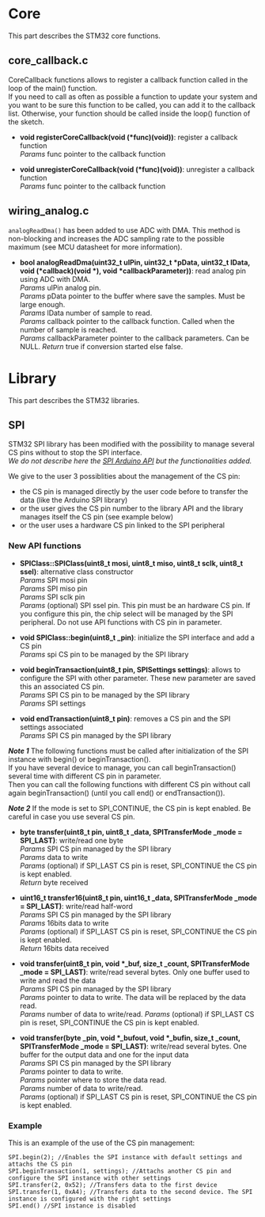 # Core

This part describes the STM32 core functions.

## core_callback.c

CoreCallback functions allows to register a callback function called in the loop of the main() function.  
If you need to call as often as possible a function to update your system and you want to be sure this function to be called, you can add it to the callback list. Otherwise, your function should be called inside the loop() function of
the sketch.

* **void registerCoreCallback(void (*func)(void))**: register a callback function  
_Params_ func pointer to the callback function  

* **void unregisterCoreCallback(void (*func)(void))**: unregister a callback function  
_Params_ func pointer to the callback function  

## wiring_analog.c

`analogReadDma()` has been added to use ADC with DMA. This method is non-blocking and increases the ADC sampling rate to the possible maximum (see MCU datasheet for more information).

* **bool analogReadDma(uint32_t ulPin, uint32_t *pData, uint32_t lData, void (*callback)(void *), void *callbackParameter))**: read analog pin using ADC with DMA.  
_Params_ ulPin analog pin.  
_Params_ pData pointer to the buffer where save the samples. Must be large enough.  
_Params_ lData number of sample to read.  
_Params_ callback pointer to the callback function. Called when the number of sample is reached.  
_Params_ callbackParameter pointer to the callback parameters. Can be NULL. 
_Return_ true if conversion started else false.  

# Library

This part describes the STM32 libraries.

## SPI

STM32 SPI library has been modified with the possibility to manage several CS pins without to stop the SPI interface.  
_We do not describe here the [SPI Arduino API](https://www.arduino.cc/en/Reference/SPI) but the functionalities added._  

We give to the user 3 possiblities about the management of the CS pin:  
* the CS pin is managed directly by the user code before to transfer the data (like the Arduino SPI library)  
* or the user gives the CS pin number to the library API and the library manages itself the CS pin (see example below)  
* or the user uses a hardware CS pin linked to the SPI peripheral  

### New API functions

* **SPIClass::SPIClass(uint8_t mosi, uint8_t miso, uint8_t sclk, uint8_t ssel)**: alternative class constructor  
_Params_ SPI mosi pin  
_Params_ SPI miso pin  
_Params_ SPI sclk pin  
_Params_ (optional) SPI ssel pin. This pin must be an hardware CS pin. If you configure this pin, the chip select will be managed by the SPI peripheral. Do not use API functions with CS pin in parameter.  

* **void SPIClass::begin(uint8_t _pin)**: initialize the SPI interface and add a CS pin  
_Params_ spi CS pin to be managed by the SPI library  

* **void beginTransaction(uint8_t pin, SPISettings settings)**: allows to configure the SPI with other parameter. These new parameter are saved this an associated CS pin.  
_Params_ SPI CS pin to be managed by the SPI library  
_Params_ SPI settings  

* **void endTransaction(uint8_t pin)**: removes a CS pin and the SPI settings associated  
_Params_ SPI CS pin managed by the SPI library  

**_Note 1_** The following functions must be called after initialization of the SPI instance with begin() or beginTransaction().  
If you have several device to manage, you can call beginTransaction() several time with different CS pin in parameter.  
Then you can call the following functions with different CS pin without call again beginTransaction() (until you call end() or endTransaction()).  

**_Note 2_** If the mode is set to SPI_CONTINUE, the CS pin is kept enabled. Be careful in case you use several CS pin.  

* **byte transfer(uint8_t pin, uint8_t _data, SPITransferMode _mode = SPI_LAST)**: write/read one byte  
_Params_ SPI CS pin managed by the SPI library  
_Params_ data to write  
_Params_ (optional) if SPI_LAST CS pin is reset, SPI_CONTINUE the CS pin is kept enabled.  
_Return_ byte received  

* **uint16_t transfer16(uint8_t pin, uint16_t _data, SPITransferMode _mode = SPI_LAST)**: write/read half-word  
_Params_ SPI CS pin managed by the SPI library  
_Params_ 16bits data to write  
_Params_ (optional) if SPI_LAST CS pin is reset, SPI_CONTINUE the CS pin is kept enabled.  
_Return_ 16bits data received  

* **void transfer(uint8_t pin, void *_buf, size_t _count, SPITransferMode _mode = SPI_LAST)**: write/read several bytes. Only one buffer used to write and read the data  
_Params_ SPI CS pin managed by the SPI library  
_Params_ pointer to data to write. The data will be replaced by the data read.  
_Params_ number of data to write/read.
_Params_ (optional) if SPI_LAST CS pin is reset, SPI_CONTINUE the CS pin is kept enabled.  

* **void transfer(byte _pin, void *_bufout, void *_bufin, size_t _count, SPITransferMode _mode = SPI_LAST)**: write/read several bytes. One buffer for the output data and one for the input data  
_Params_ SPI CS pin managed by the SPI library  
_Params_ pointer to data to write.  
_Params_ pointer where to store the data read.  
_Params_ number of data to write/read.  
_Params_ (optional) if SPI_LAST CS pin is reset, SPI_CONTINUE the CS pin is kept enabled.  

### Example

This is an example of the use of the CS pin management:  

    SPI.begin(2); //Enables the SPI instance with default settings and attachs the CS pin  
    SPI.beginTransaction(1, settings); //Attachs another CS pin and configure the SPI instance with other settings  
    SPI.transfer(2, 0x52); //Transfers data to the first device
    SPI.transfer(1, 0xA4); //Transfers data to the second device. The SPI instance is configured with the right settings  
    SPI.end() //SPI instance is disabled  
